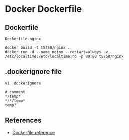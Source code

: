 # Docker Dockerfile

## Dockerfile
`Dockerfile-nginx`

```
docker build -t t5750/nginx .
docker run -d --name nginx --restart=always -v /etc/localtime:/etc/localtime:ro -p 80:80 t5750/nginx
```

## .dockerignore file
`vi .dockerignore`
```
# comment
*/temp*
*/*/temp*
temp?
```

## References
- [Dockerfile reference](https://docs.docker.com/engine/reference/builder/)